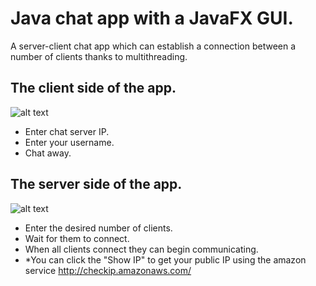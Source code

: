 # Java chat app with a JavaFX GUI.
A server-client chat app which can establish a connection between a number of clients thanks to multithreading.

## The client side of the app.
![alt text](https://i.imgur.com/TswRsGi.png)

- Enter chat server IP.
- Enter your username.
- Chat away.
## The server side of the app.
![alt text](https://i.imgur.com/Y3iAfWZ.png)

- Enter the desired number of clients.
- Wait for them to connect.
- When all clients connect they can begin communicating.
- *You can click the "Show IP" to get your public IP using the amazon service http://checkip.amazonaws.com/
